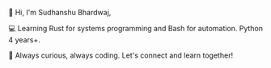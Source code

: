 👋 Hi, I'm Sudhanshu Bhardwaj,

💻 Learning Rust for systems programming and Bash for automation. Python 4 years+.

🌱 Always curious, always coding. Let's connect and learn together!
